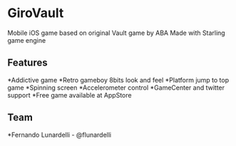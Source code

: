 GiroVault
=============

Mobile iOS game based on original Vault game by ABA
Made with Starling game engine

Features
-------
*Addictive game 
*Retro gameboy 8bits look and feel
*Platform jump to top game
*Spinning screen
*Accelerometer control 
*GameCenter and twitter support
*Free game available at AppStore

Team
-------
*Fernando Lunardelli - @flunardelli